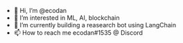 - 👋 Hi, I’m @ecodan
- 👀 I’m interested in ML, AI, blockchain
- 🌱 I’m currently building a reasearch bot using LangChain
- 📫 How to reach me ecodan#1535 @ Discord

<!---
ecodan/ecodan is a ✨ special ✨ repository because its `README.md` (this file) appears on your GitHub profile.
You can click the Preview link to take a look at your changes.
--->
